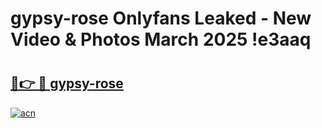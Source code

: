 # gypsy-rose Onlyfans Leaked - New Video & Photos March 2025 !e3aaq

# <h2><a href="https://jc3y5l.iuczelnia.edu.pl?title=gypsy-rose&ref=e3aaq">🔗👉 🔴 gypsy-rose</a></h2>

[![acn](https://github.com/user-attachments/assets/0f9c940e-d8b0-45ae-aac7-cd30a18b3e1c)](https://jc3y5l.iuczelnia.edu.pl?title=gypsy-rose&ref=e3aaq)

